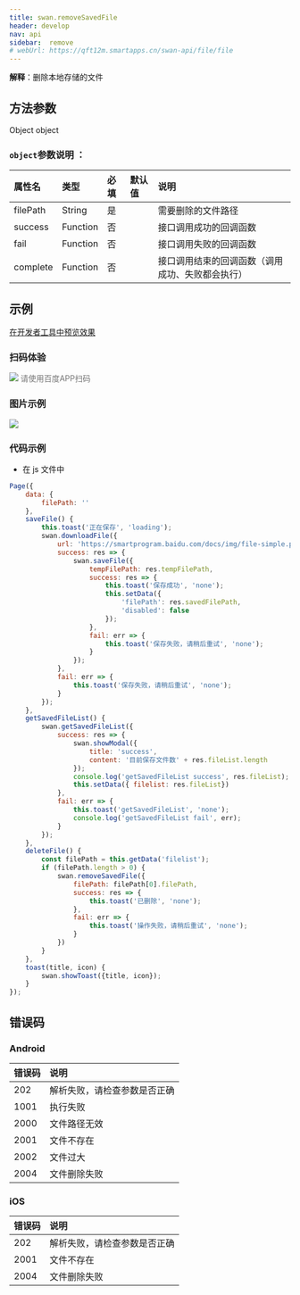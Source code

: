 ```yaml
---
title: swan.removeSavedFile
header: develop
nav: api
sidebar:  remove
# webUrl: https://qft12m.smartapps.cn/swan-api/file/file
---
```


 


**解释**：删除本地存储的文件
 

## 方法参数  

Object object

### `object`参数说明 ：

|属性名 |类型  |必填 | 默认值 |说明|
|:---- |:---- |:---- |:----|:----|
|filePath   |String  |  是  | |需要删除的文件路径|
|success   |Function  |  否  | | 接口调用成功的回调函数|
|fail  |Function  |  否 | |  接口调用失败的回调函数|
|complete   | Function   | 否 | | 接口调用结束的回调函数（调用成功、失败都会执行）|


## 示例

 <a href="swanide://fragment/daefd8793cdad26d655a6f6a18008cf61573630179945" title="在开发者工具中预览效果" target="_self">在开发者工具中预览效果</a>

### 扫码体验

<div class='scan-code-container'>
    <img src="https://b.bdstatic.com/miniapp/assets/images/doc_demo/fragment_removeSavedFile.png" class="demo-qrcode-image" />
    <font color=#777 12px>请使用百度APP扫码</font>
</div>

### 图片示例 
<div class="m-doc-custom-examples">
    <div class="m-doc-custom-examples-correct">
        <img src="https://b.bdstatic.com/miniapp/images/removeSavedFile.gif">
    </div>
    <div class="m-doc-custom-examples-correct">
        <img src=" ">
    </div>
    <div class="m-doc-custom-examples-correct">
        <img src=" ">
    </div>     
</div>

###  代码示例 




* 在 js 文件中

```js
Page({
    data: {
        filePath: ''
    },
    saveFile() {
        this.toast('正在保存', 'loading');
        swan.downloadFile({
            url: 'https://smartprogram.baidu.com/docs/img/file-simple.pdf',
            success: res => {
                swan.saveFile({
                    tempFilePath: res.tempFilePath,
                    success: res => {
                        this.toast('保存成功', 'none');
                        this.setData({
                            'filePath': res.savedFilePath,
                            'disabled': false
                        });
                    },
                    fail: err => {
                        this.toast('保存失败，请稍后重试', 'none');
                    }
                });
            },
            fail: err => {
                this.toast('保存失败，请稍后重试', 'none');
            }
        });
    },
    getSavedFileList() {
        swan.getSavedFileList({
            success: res => {
                swan.showModal({
                    title: 'success',
                    content: '目前保存文件数' + res.fileList.length
                });
                console.log('getSavedFileList success', res.fileList);
                this.setData({ filelist: res.fileList})
            },
            fail: err => {
                this.toast('getSavedFileList', 'none');
                console.log('getSavedFileList fail', err);
            }
        });
    },
    deleteFile() {
        const filePath = this.getData('filelist');
        if (filePath.length > 0) {
            swan.removeSavedFile({
                filePath: filePath[0].filePath,
                success: res => {
                    this.toast('已删除', 'none');
                },
                fail: err => {
                    this.toast('操作失败，请稍后重试', 'none');
                }
            })
        }
    },
    toast(title, icon) {
        swan.showToast({title, icon});
    }
});
```

##  错误码

### Android

|错误码|说明|
|:--|:--|
|202|解析失败，请检查参数是否正确   |
|1001|执行失败|
|2000|文件路径无效|
|2001|文件不存在|
|2002|文件过大|
|2004|文件删除失败|

### iOS

|错误码|说明|
|:--|:--|
|202|解析失败，请检查参数是否正确   |
|2001|文件不存在|
|2004|文件删除失败|



